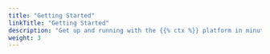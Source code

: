 ```yaml
---
title: "Getting Started"
linkTitle: "Getting Started"
description: "Get up and running with the {{% ctx %}} platform in minutes."
weight: 3
---
```

